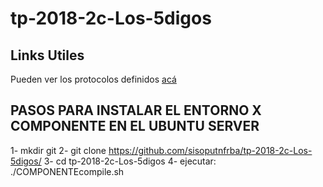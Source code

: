 # tp-2018-2c-Los-5digos

## **Links Utiles**

Pueden ver los protocolos definidos [acá](https://docs.google.com/spreadsheets/d/1hhqVDnWOq_juExsvsGi_EzyWXXH6rFCvy2nLgm4vQDo/edit?usp=sharing)

## **PASOS PARA INSTALAR EL ENTORNO X COMPONENTE EN EL UBUNTU SERVER**
1- mkdir git
2- git clone https://github.com/sisoputnfrba/tp-2018-2c-Los-5digos/
3- cd tp-2018-2c-Los-5digos
4- ejecutar: ./COMPONENTEcompile.sh
